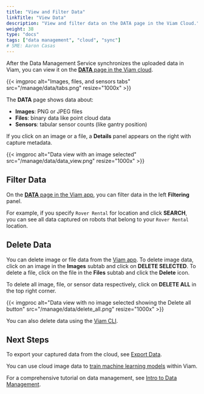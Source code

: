 ```yaml
---
title: "View and Filter Data"
linkTitle: "View Data"
description: "View and filter data on the DATA page in the Viam Cloud."
weight: 38
type: "docs"
tags: ["data management", "cloud", "sync"]
# SME: Aaron Casas
---
```


After the Data Management Service synchronizes the uploaded data in Viam, you can view it on the [**DATA** page in the Viam cloud](https://app.viam.com/data/view).

{{< imgproc alt="Images, files, and sensors tabs" src="/manage/data/tabs.png" resize="1000x" >}}

The **DATA** page shows data about:

- **Images**: PNG or JPEG files
- **Files**: binary data like point cloud data
- **Sensors**: tabular sensor counts (like gantry position)

If you click on an image or a file, a **Details** panel appears on the right with capture metadata.

{{< imgproc alt="Data view with an image selected" src="/manage/data/data_view.png" resize="1000x" >}}

## Filter Data

On the [**DATA** page in the Viam app](https://app.viam.com/data/view), you can filter data in the left **Filtering** panel.

For example, if you specify `Rover Rental` for location and click **SEARCH**, you can see all data captured on robots that belong to your `Rover Rental` location.

## Delete Data

You can delete image or file data from the [Viam app](https://app.viam.com).
To delete image data, click on an image in the **Images** subtab and click on **DELETE SELECTED**.
To delete a file, click on the file  in the **Files** subtab and click the **Delete** icon.

To delete all image, file, or sensor data respectively, click on **DELETE ALL** in the top right corner.

{{< imgproc alt="Data view with no image selected showing the Delete all button" src="/manage/data/delete_all.png" resize="1000x" >}}

You can also delete data using the [Viam CLI](../../cli/).

## Next Steps

To export your captured data from the cloud, see [Export Data](../export/).

You can use cloud image data to [train machine learning models](../../ml/train-model/) within Viam.

For a comprehensive tutorial on data management, see [Intro to Data Management](../../../tutorials/services/data-management-tutorial/).
